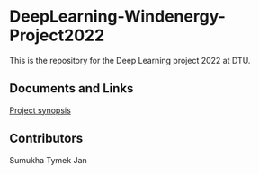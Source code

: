 # DeepLearning-Windenergy-Project2022
This is the repository for the Deep Learning project 2022 at DTU.

## Documents and Links

[Project synopsis](https://docs.google.com/document/d/1sX7zg5gI7iybi_oliVDsG7LPZ-aQ342H4vZHodTKxok/edit)<br>

## Contributors
Sumukha
Tymek
Jan
